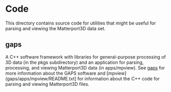 # Code

This directory contains source code for utilities that might be useful for parsing and viewing the Matterport3D data set.   

## gaps
A C++ software framework with libraries for general-purpose processing of 3D data (in the pkgs subdirectory) and an application for parsing, processing, and viewing Matterport3D data (in apps/mpview).   See [gaps](gaps/README.txt) for more information about the GAPS software and [mpview](gaps/apps/mpview/README.txt] for information about the C++ code for parsing and viewing Matterport3D files.




